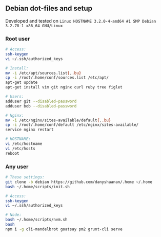 ## Debian dot-files and setup

Developed and tested on
`Linux HOSTNAME 3.2.0-4-amd64 #1 SMP Debian 3.2.78-1 x86_64 GNU/Linux`

### Root user

```bash
# Access:
ssh-keygen
vi ~/.ssh/authorized_keys

# Install:
mv -i /etc/apt/sources.list{,.bu}
cp -i /root/.home/conf/sources.list /etc/apt/
apt-get update
apt-get install vim git nginx curl ruby tree figlet

# Users:
adduser git --disabled-password
adduser bob --disabled-password

# Nginx:
mv -i /etc/nginx/sites-available/default{,.bu}
cp -i /root/.home/conf/default /etc/nginx/sites-available/
service nginx restart

# HOSTNAME:
vi /etc/hostname
vi /etc/hosts
reboot
```

### Any user

```bash
# These settings:
git clone -b debian https://github.com/danyshaanan/.home ~/.home
bash ~/.home/scripts/init.sh

# Access:
ssh-keygen
vi ~/.ssh/authorized_keys

# Node:
bash ~/.home/scripts/nvm.sh
bash
npm i -g cli-mandelbrot goatsay pm2 grunt-cli serve
```
